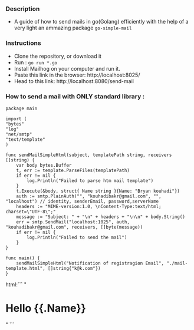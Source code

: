 ### Description

- A guide of how to send mails in go(Golang) efficiently with the help of a very light an ammazing package `go-simple-mail`

### Instructions

- Clone the repository, or download it
- Run : `go run *.go`
- Install Mailhog on your computer and run it.
- Paste this link in the browser: http://localhost:8025/
- Head to this link: http://localhost:8080/send-mail

### How to send a mail with ONLY standard library :

```
package main

import (
"bytes"
"log"
"net/smtp"
"text/template"
)

func sendMailSimpleHtml(subject, templatePath string, receivers []string) {
    var body bytes.Buffer
    t, err := template.ParseFiles(templatePath)
    if err != nil {
        log.Println("Failed to parse htm mail template")
    }
    t.Execute(&body, struct{ Name string }{Name: "Bryan kouhadi"})
    auth := smtp.PlainAuth("", "kouhadibakr@gmail.com", "", "localhost") // identity, senderEmail, password,serverName
    headers := "MIME-version:1.0, \nContent-Type:text/html; charset=\"UTF-8\";"
    message := "Subject: " + "\n" + headers + "\n\n" + body.String()
    err = smtp.SendMail("localhost:1025", auth, "kouhadibakr@gmail.com", receivers, []byte(message))
    if err != nil {
        log.Println("Failed to send the mail")
    }
}

func main() {
    sendMailSimpleHtml("Notification of registragion Email", "./mail-template.html", []string{"k@k.com"})
}
```

html:```
"

<!DOCTYPE html>
<html lang="en">
<head>
    <meta charset="UTF-8">
    <meta http-equiv="X-UA-Compatible" content="IE=edge">
    <meta name="viewport" content="width=device-width, initial-scale=1.0">
    <title>Document</title>
</head>
<body>
    <h1>Hello {{.Name}}</h1>
</body>
</html>
"
```
